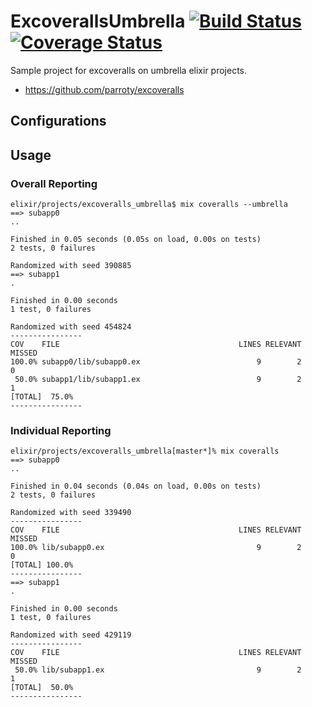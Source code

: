 ExcoverallsUmbrella [![Build Status](https://secure.travis-ci.org/parroty/excoveralls_umbrella.png?branch=master "Build Status")](http://travis-ci.org/parroty/excoveralls_umbrella) [![Coverage Status](https://coveralls.io/repos/parroty/excoveralls_umbrella/badge.png?branch=master)](https://coveralls.io/r/parroty/excoveralls_umbrella?branch=master)
============

Sample project for excoveralls on umbrella elixir projects.
  - https://github.com/parroty/excoveralls

## Configurations

## Usage
### Overall Reporting

```shell
elixir/projects/excoveralls_umbrella$ mix coveralls --umbrella
==> subapp0
..

Finished in 0.05 seconds (0.05s on load, 0.00s on tests)
2 tests, 0 failures

Randomized with seed 390885
==> subapp1
.

Finished in 0.00 seconds
1 test, 0 failures

Randomized with seed 454824
----------------
COV    FILE                                        LINES RELEVANT   MISSED
100.0% subapp0/lib/subapp0.ex                          9        2        0
 50.0% subapp1/lib/subapp1.ex                          9        2        1
[TOTAL]  75.0%
----------------
```

### Individual Reporting
```shell
elixir/projects/excoveralls_umbrella[master*]% mix coveralls
==> subapp0
..

Finished in 0.04 seconds (0.04s on load, 0.00s on tests)
2 tests, 0 failures

Randomized with seed 339490
----------------
COV    FILE                                        LINES RELEVANT   MISSED
100.0% lib/subapp0.ex                                  9        2        0
[TOTAL] 100.0%
----------------
==> subapp1
.

Finished in 0.00 seconds
1 test, 0 failures

Randomized with seed 429119
----------------
COV    FILE                                        LINES RELEVANT   MISSED
 50.0% lib/subapp1.ex                                  9        2        1
[TOTAL]  50.0%
----------------
```